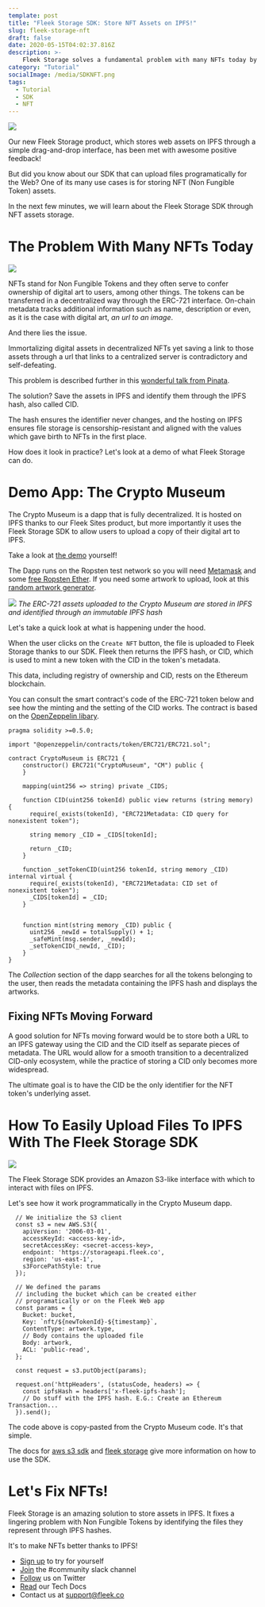 ```yaml
---
template: post
title: "Fleek Storage SDK: Store NFT Assets on IPFS!"
slug: fleek-storage-nft
draft: false
date: 2020-05-15T04:02:37.816Z
description: >-
    Fleek Storage solves a fundamental problem with many NFTs today by storing assets to IPFS instead of a centralized server.
category: "Tutorial"
socialImage: /media/SDKNFT.png
tags:
  - Tutorial
  - SDK
  - NFT
---
```


![](media/SDKNFT.png)

Our new Fleek Storage product, which stores web assets on IPFS through a simple drag-and-drop interface, has been met with awesome positive feedback!

But did you know about our SDK that can upload files programatically for the Web? One of its many use cases is for storing NFT (Non Fungible Token) assets.

In the next few minutes, we will learn about the Fleek Storage SDK through NFT assets storage.

# The Problem With Many NFTs Today
![](media/storageSdkNft/nft-central-server.jpg)

NFTs stand for Non Fungible Tokens and they often serve to confer ownership of digital art to users, among other things. The tokens can be transferred in a decentralized way through the ERC-721 interface. On-chain metadata tracks additional information such as name, description or even, as it is the case with digital art, *an url to an image*.

And there lies the issue.

Immortalizing digital assets in decentralized NFTs yet saving a link to those assets through a url that links to a centralized server is contradictory and self-defeating.

This problem is described further in this [wonderful talk from Pinata](https://www.youtube.com/watch?v=6b8OANmw2kM).

The solution? Save the assets in IPFS and identify them through the IPFS hash, also called CID.

The hash ensures the identifier never changes, and the hosting on IPFS ensures file storage is censorship-resistant and aligned with the values which gave birth to NFTs in the first place.

How does it look in practice? Let's look at a demo of what Fleek Storage can do.

# Demo App: The Crypto Museum
The Crypto Museum is a dapp that is fully decentralized. It is hosted on IPFS thanks to our Fleek Sites product, but more importantly it uses the Fleek Storage SDK to allow users to upload a copy of their digital art to IPFS.

Take a look at [the demo](https://crypto-museum.on.fleek.co) yourself!

The Dapp runs on the Ropsten test network so you will need [Metamask](https://metamask.io/) and some [free Ropsten Ether](https://faucet.ropsten.be/). If you need some artwork to upload, look at this [random artwork generator](http://www.random-art.org/online/).

![](media/storageSdkNft/crypto-museum.png)
*The ERC-721 assets uploaded to the Crypto Museum are stored in IPFS and identified through an immutable IPFS hash*

Let's take a quick look at what is happening under the hood.

When the user clicks on the `Create NFT` button, the file is uploaded to Fleek Storage thanks to our SDK. Fleek then returns the IPFS hash, or CID, which is used to mint a new token with the CID in the token's metadata.

This data, including registry of ownership and CID, rests on the Ethereum blockchain.

You can consult the smart contract's code of the ERC-721 token below and see how the minting and the setting of the CID works. The contract is based on the [OpenZeppelin libary](https://github.com/OpenZeppelin/openzeppelin-contracts).

```
pragma solidity >=0.5.0;

import "@openzeppelin/contracts/token/ERC721/ERC721.sol";

contract CryptoMuseum is ERC721 {
    constructor() ERC721("CryptoMuseum", "CM") public {
    }

    mapping(uint256 => string) private _CIDS;

    function CID(uint256 tokenId) public view returns (string memory) {
      require(_exists(tokenId), "ERC721Metadata: CID query for nonexistent token");

      string memory _CID = _CIDS[tokenId];

      return _CID;
    }

    function _setTokenCID(uint256 tokenId, string memory _CID) internal virtual {
      require(_exists(tokenId), "ERC721Metadata: CID set of nonexistent token");
      _CIDS[tokenId] = _CID;
    }


    function mint(string memory _CID) public {
      uint256 _newId = totalSupply() + 1;
      _safeMint(msg.sender, _newId);
      _setTokenCID(_newId, _CID);
    }
}
```

The *Collection* section of the dapp searches for all the tokens belonging to the user, then reads the metadata containing the IPFS hash and displays the artworks.

## Fixing NFTs Moving Forward

A good solution for NFTs moving forward would be to store both a URL to an IPFS gateway using the CID and the CID itself as separate pieces of metadata. The URL would allow for a smooth transition to a decentralized CID-only ecosystem, while the practice of storing a CID only becomes more widespread.

The ultimate goal is to have the CID be the only identifier for the NFT token's underlying asset.

# How To Easily Upload Files To IPFS With The Fleek Storage SDK
![](media/storageSdkNft/nft-winnie.jpg)

The Fleek Storage SDK provides an Amazon S3-like interface with which to interact with files on IPFS.

Let's see how it work programmatically in the Crypto Museum dapp.

```
  // We initialize the S3 client
  const s3 = new AWS.S3({
    apiVersion: '2006-03-01',
    accessKeyId: <access-key-id>,
    secretAccessKey: <secret-access-key>,
    endpoint: 'https://storageapi.fleek.co',
    region: 'us-east-1',
    s3ForcePathStyle: true
  });

  // We defined the params
  // including the bucket which can be created either
  // programatically or on the Fleek Web app
  const params = {
    Bucket: bucket,
    Key: `nft/${newTokenId}-${timestamp}`,
    ContentType: artwork.type,
    // Body contains the uploaded file
    Body: artwork,
    ACL: 'public-read',
  };

  const request = s3.putObject(params);

  request.on('httpHeaders', (statusCode, headers) => {
    const ipfsHash = headers['x-fleek-ipfs-hash'];
    // Do stuff with the IPFS hash. E.G.: Create an Ethereum Transaction...
  }).send();
```

The code above is copy-pasted from the Crypto Museum code. It's that simple.

The docs for [aws s3 sdk](https://docs.aws.amazon.com/AWSJavaScriptSDK/latest/AWS/S3.html) and [fleek storage](https://docs.fleek.co/Storage/s3Integration) give more information on how to use the SDK.

# Let's Fix NFTs!
Fleek Storage is an amazing solution to store assets in IPFS. It fixes a lingering problem with Non Fungible Tokens by identifying the files they represent through IPFS hashes.

It's to make NFTs better thanks to IPFS!

* [Sign up](https://app.fleek.co) to try for yourself
* [Join](https://join.slack.com/t/fleek-public/shared_invite/zt-bxna7y1d-PbVdut4rgHt5jM6Zjg9g9A) the #community slack channel
* [Follow](https://twitter.com/FleekHQ) us on Twitter
* [Read](https://docs.fleek.co/) our Tech Docs
* Contact us at support@fleek.co 
